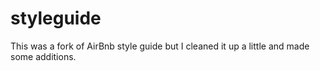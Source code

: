 # styleguide
This was a fork of AirBnb style guide but I cleaned it up a little and made some additions.
